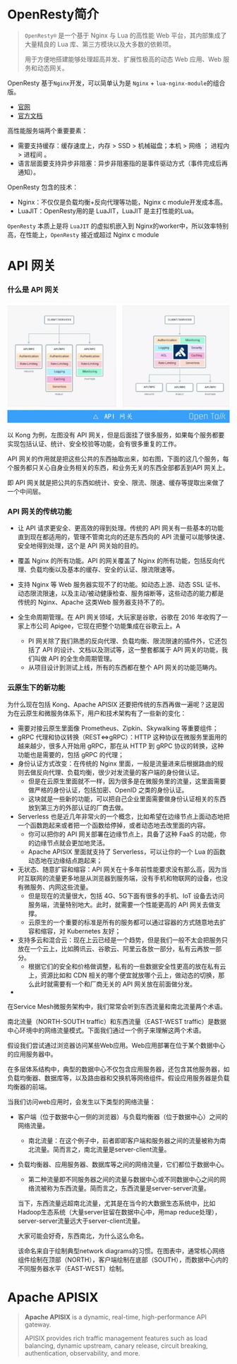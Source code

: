 # OpenResty简介 



> `OpenResty®` 是一个基于 Nginx 与 Lua 的高性能 Web 平台，其内部集成了大量精良的 Lua 库、第三方模块以及大多数的依赖项。
>
> 用于方便地搭建能够处理超高并发、扩展性极高的动态 Web 应用、Web 服务和动态网关。



OpenResty 基于`Nginx`开发，可以简单认为是 `Nginx` + `lua-nginx-module`的组合版。

- [官网](https://openresty.org/cn/)
- [官方文档](https://github.com/openresty/lua-nginx-module#version)

高性能服务端两个重要要素：

- 需要支持缓存：缓存速度上，内存 > SSD > 机械磁盘；本机 > 网络 ； 进程内 > 进程间 。
- 语言层面要支持异步非阻塞：异步非阻塞指的是事件驱动方式（事件完成后再通知）。



OpenResty 包含的技术：

- Nginx：不仅仅是负载均衡+反向代理等功能，Nginx c module开发成本高。
- LuaJIT：OpenResty用的是 LuaJIT，LuaJIT 是主打性能的Lua。

`OpenResty` 本质上是将 `LuaJIT` 的虚拟机嵌入到 Nginx的worker中，所以效率特别高，在性能上，`OpenResty` 接近或超过 Nginx c module









# API 网关



### 什么是 API 网关



![img](assets/d76d1acfeb3a02db533a9061eeda4d34)



以 Kong 为例，左图没有 API 网关，但是后面挂了很多服务，如果每个服务都要实现包括认证、统计、安全校验等功能，会有很多重复的工作。



API 网关的作用就是把这些公共的东西抽取出来，如右图，下面的这几个服务，每个服务都只关心自身业务相关的东西，和业务无关的东西全部都丢到API 网关上。

即 API 网关就是把公共的东西如统计、安全、限流、限速、缓存等提取出来做了一个中间层。



### API 网关的传统功能

- 让 API 请求更安全、更高效的得到处理。传统的 API 网关有一些基本的功能直到现在都适用的，管理不管南北向的还是东西向的 API   流量可以能够快速、安全地得到处理，这个是 API 网关始的目的。

- 覆盖 Nginx 的所有功能。API 的网关覆盖了 Nginx 的所有功能，包括反向代理、负载均衡以及基本的缓存、安全的认证、限流限速等。
- 支持 Nginx 等 Web 服务器实现不了的功能。如动态上游、动态 SSL 证书、动态限流限速，以及主动/被动健康检查、服务熔断等，这些动态的能力都是传统的 Nginx、Apache 这类Web 服务器支持不了的。
- 全生命周期管理。在 API 网关领域，大玩家是谷歌，谷歌在 2016 年收购了一家上市公司 Apigee，它现在把整个功能集成在谷歌云上。A
  - PI 网关除了我们熟悉的反向代理、负载均衡、限流限速的插件外，它还包括了 API   的设计、文档以及测试等，这一整套都属于 API 网关的功能，我们叫做 API 的全生命周期管理。
  - 从项目设计到测试上线，所有的东西都在整个 API 网关的功能范畴内。

### 云原生下的新功能

为什么现在包括 Kong、Apache APISIX 还要把传统的东西再做一遍呢？这是因为在云原生和微服务体系下，用户和技术架构有了一些新的变化：

- 需要对接云原生里面像 Prometheus、Zipkin、Skywalking 等重要组件；
- gRPC 代理和协议转换（REST<=>gRPC）：HTTP 这种协议在微服务里面用的越来越少，很多人开始用 gRPC，那在从 HTTP 到 gRPC 协议的转换，这种功能也是需要的，包括 gRPC 的代理；
- 身份认证方式改变：在传统的 Nginx 里面，一般是流量进来后根据路由的规则去做反向代理、负载均衡，很少对发流量的客户端的身份做认证。
  - 但是在云原生里面就不一样，因为很多是在微服务里的流量，这里面需要做严格的身份认证，包括加密、OpenID 之类的身份认证。
  - 这块就是一些新的功能，可以把自己企业里面需要做身份认证相关的东西放到第三方的外部认证的厂商去做。
- Serverless 也是近几年非常火的一个概念，比如希望在边缘节点上面动态地把一个函数跑起来或者把一个函数给停掉，或者动态地去改里面的内容。
  - 你可以把你的 API 网关部署在边缘节点上，具备了这种 FaaS 的功能，你的边缘节点就会更加地灵活。
  - Apache APISIX 里面就支持了 Serverless，可以让你的一个 Lua 的函数动态地在边缘结点跑起来；
- 无状态、随意扩容和缩容：API 网关在十多年前性能要求没有那么高，因为当时互联网的流量更多地是从浏览器到服务端，没有手机和物联网的设备，也没有微服务、内网这些流量。
  - 但是现在的流量很大，包括   4G、5G下面有很多的手机、IoT 设备去访问服务端，流量特别地大。此时，就需要一个性能更高的 API 网关去做支撑。
  - 云原生的一个重要的标准是所有的服务都可以通过容器的方式随意地去扩容和缩容，对 Kubernetes 友好；
- 支持多云和混合云：现在上云已经是一个趋势，但是我们一般不太会把服务只放在一个云上，比如腾讯云、谷歌云、阿里云各放一部分，私有云再放一部分。
  - 根据它们的安全和价格做调整，私有的一些数据安全性更高的放在私有云上，资源比如和 CDN 相关的哪个便宜就放哪个云上，做动态的切换，那么此时就需要有一个和厂商无关的 API 网关放在前面做分发。
- 





在Service Mesh微服务架构中，我们常常会听到东西流量和南北流量两个术语。

南北流量（NORTH-SOUTH traffic）和东西流量（EAST-WEST traffic）是数据中心环境中的网络流量模式。下面我们通过一个例子来理解这两个术语。

假设我们尝试通过浏览器访问某些Web应用。Web应用部署在位于某个数据中心的应用服务器中。

在多层体系结构中，典型的数据中心不仅包含应用服务器，还包含其他服务器，如负载均衡器、数据库等，以及路由器和交换机等网络组件。假设应用服务器是负载均衡器的前端。

当我们访问web应用时，会发生以下类型的网络流量：

- 客户端（位于数据中心一侧的浏览器）与负载均衡器（位于数据中心）之间的网络流量。

  - 南北流量：在这个例子中，前者即即客户端和服务器之间的流量被称为南北流量。简而言之，南北流量是server-client流量。

- 负载均衡器、应用服务器、数据库等之间的网络流量，它们都位于数据中心。

  - 第二种流量即不同服务器之间的流量与数据中心或不同数据中心之间的网络流被称为东西流量。简而言之，东西流量是server-server流量。

  

  当下，东西流量远超南北流量，尤其是在当今的大数据生态系统中，比如Hadoop生态系统（大量server驻留在数据中心中，用map reduce处理），server-server流量远大于server-client流量。

  

  大家可能会好奇，东西南北，为什么这么命名。

  该命名来自于绘制典型network diagrams的习惯。在图表中，通常核心网络组件绘制在顶部（NORTH），客户端绘制在底部（SOUTH），而数据中心内的不同服务器水平（EAST-WEST）绘制。

  

  



# Apache APISIX

> **Apache APISIX** is a dynamic, real-time, high-performance API gateway.
>
> APISIX provides rich traffic management features such as load balancing, dynamic upstream, canary release, circuit breaking, authentication, observability, and more.


